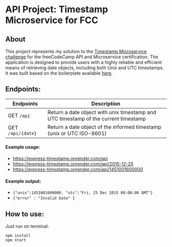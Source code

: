 # API Project: Timestamp Microservice for FCC

## About

This project represents my solution to the [Timestamp Microservice challenge](https://www.freecodecamp.org/learn/apis-and-microservices/apis-and-microservices-projects/timestamp-microservice) for the freeCodeCamp API and Microservice certification. The application is designed to provide users with a highly reliable and efficient means of retrieving date objects, including both Unix and UTC timestamps. It was built based on the boilerplate available [here](https://github.com/freeCodeCamp/boilerplate-project-timestamp/).

## Endpoints:

| Endpoints         | Description                                                                         |
| ----------------- | ----------------------------------------------------------------------------------- |
| GET `/api`        | Return a date object with unix timestamp and UTC timestamp of the current timestamp |
| GET `/api/{date}` | Return a date object of the informed timestamp (unix or UTC ISO-8601)               |

#### Example usage:

- https://evpress-timestamp.onrender.com/api
- https://evpress-timestamp.onrender.com/api/2015-12-25
- https://evpress-timestamp.onrender.com/api/1451001600000

#### Example output:

- `{"unix":1451001600000, "utc":"Fri, 25 Dec 2015 00:00:00 GMT"}`
- `{"error" : "Invalid Date" }`

## How to use:

Just run on terminal:

```
npm install
npm start
```
